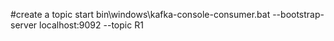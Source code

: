 #create a topic
start bin\windows\kafka-console-consumer.bat --bootstrap-server localhost:9092 --topic R1
